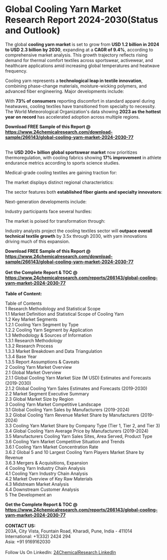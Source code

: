 <h1>Global Cooling Yarn Market Research Report 2024-2030(Status and Outlook)</h1><p>The global <strong>cooling yarn market</strong> is set to grow from <strong>USD 1.2 billion in 2024 to USD 2.3 billion by 2030</strong>, expanding at a <strong>CAGR of 9.4%</strong>, according to comprehensive market analysis. This growth trajectory reflects rising demand for thermal comfort textiles across sportswear, activewear, and healthcare applications amid increasing global temperatures and heatwave frequency.</p><p>Cooling yarn represents a <strong>technological leap in textile innovation</strong>, combining phase-change materials, moisture-wicking polymers, and advanced fiber engineering. Major developments include:</p><p>With <strong>73% of consumers</strong> reporting discomfort in standard apparel during heatwaves, cooling textiles have transitioned from specialty to necessity. The World Meteorological Organization's data showing <strong>2023 as the hottest year on record</strong> has accelerated adoption across multiple regions.</p><div><b>Download FREE Sample of this Report @ 
            <a href="https://www.24chemicalresearch.com/download-sample/266143/global-cooling-yarn-market-2024-2030-77">
            https://www.24chemicalresearch.com/download-sample/266143/global-cooling-yarn-market-2024-2030-77</a></b></div><br><p>The <strong>USD 200+ billion global sportswear market</strong> now prioritizes thermoregulation, with cooling fabrics showing <strong>17% improvement</strong> in athlete endurance metrics according to sports science studies.</p><p>Medical-grade cooling textiles are gaining traction for:</p><p>The market displays distinct regional characteristics:</p><p>The sector features both <strong>established fiber giants and specialty innovators</strong>:</p><p>Next-generation developments include:</p><p>Industry participants face several hurdles:</p><p>The market is poised for transformation through:</p><p>Industry analysts project the cooling textiles sector will <strong>outpace overall technical textile growth</strong> by 3.5x through 2030, with yarn innovations driving much of this expansion.</p><div><b>Download FREE Sample of this Report @ 
            <a href="https://www.24chemicalresearch.com/download-sample/266143/global-cooling-yarn-market-2024-2030-77">
            https://www.24chemicalresearch.com/download-sample/266143/global-cooling-yarn-market-2024-2030-77</a></b></div><br><div><b>Get the Complete Report & TOC @ 
            <a href="https://www.24chemicalresearch.com/reports/266143/global-cooling-yarn-market-2024-2030-77">
            https://www.24chemicalresearch.com/reports/266143/global-cooling-yarn-market-2024-2030-77</a></b></div><br>
            <b>Table of Content:</b><p>Table of Contents<br />
1 Research Methodology and Statistical Scope<br />
1.1 Market Definition and Statistical Scope of Cooling Yarn<br />
1.2 Key Market Segments<br />
1.2.1 Cooling Yarn Segment by Type<br />
1.2.2 Cooling Yarn Segment by Application<br />
1.3 Methodology & Sources of Information<br />
1.3.1 Research Methodology<br />
1.3.2 Research Process<br />
1.3.3 Market Breakdown and Data Triangulation<br />
1.3.4 Base Year<br />
1.3.5 Report Assumptions & Caveats<br />
2 Cooling Yarn Market Overview<br />
2.1 Global Market Overview<br />
2.1.1 Global Cooling Yarn Market Size (M USD) Estimates and Forecasts (2019-2030)<br />
2.1.2 Global Cooling Yarn Sales Estimates and Forecasts (2019-2030)<br />
2.2 Market Segment Executive Summary<br />
2.3 Global Market Size by Region<br />
3 Cooling Yarn Market Competitive Landscape<br />
3.1 Global Cooling Yarn Sales by Manufacturers (2019-2024)<br />
3.2 Global Cooling Yarn Revenue Market Share by Manufacturers (2019-2024)<br />
3.3 Cooling Yarn Market Share by Company Type (Tier 1, Tier 2, and Tier 3)<br />
3.4 Global Cooling Yarn Average Price by Manufacturers (2019-2024)<br />
3.5 Manufacturers Cooling Yarn Sales Sites, Area Served, Product Type<br />
3.6 Cooling Yarn Market Competitive Situation and Trends<br />
3.6.1 Cooling Yarn Market Concentration Rate<br />
3.6.2 Global 5 and 10 Largest Cooling Yarn Players Market Share by Revenue<br />
3.6.3 Mergers & Acquisitions, Expansion<br />
4 Cooling Yarn Industry Chain Analysis<br />
4.1 Cooling Yarn Industry Chain Analysis<br />
4.2 Market Overview of Key Raw Materials<br />
4.3 Midstream Market Analysis<br />
4.4 Downstream Customer Analysis<br />
5 The Development an</p><div><b>Get the Complete Report & TOC @ 
            <a href="https://www.24chemicalresearch.com/reports/266143/global-cooling-yarn-market-2024-2030-77">
            https://www.24chemicalresearch.com/reports/266143/global-cooling-yarn-market-2024-2030-77</a></b></div><br><b>CONTACT US:</b><br>
            203A, City Vista, Fountain Road, Kharadi, Pune, India - 411014<br>
            International: +1(332) 2424 294<br>
            Asia: +91 9169162030 <br><br>
            Follow Us On LinkedIn: <a href="https://www.linkedin.com/company/24chemicalresearch/">24ChemicalResearch LinkedIn</a>